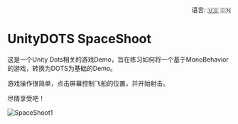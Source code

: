 <div align="right">
  语言:
  <a title="英语" href="../../">🇺🇸</a>
  🇨🇳
</div>

# UnityDOTS SpaceShoot

这是一个Unity Dots相关的游戏Demo，旨在练习如何将一个基于MonoBehavior的游戏，转换为DOTS为基础的Demo。

游戏操作很简单，点击屏幕控制飞船的位置，并开始射击。

尽情享受吧！

![SpaceShoot1](https://user-images.githubusercontent.com/18352884/133579120-f123409d-036d-414f-aead-f0c11f8f4a4b.gif)
